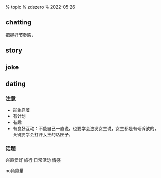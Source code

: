 % topic
% zdszero
% 2022-05-26

## chatting

把握好节奏感，

## story

## joke

## dating

### 注意

* 形象穿着
* 有计划
* 有趣
* 有良好互动：不能自己一直说，也要学会激发女生说，女生都是有倾诉欲的，关键要学会打开女生的话匣子。

### 话题

兴趣爱好
旅行
日常活动
情感

no負能量
